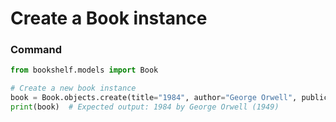 # Create a Book instance

### Command
```python
from bookshelf.models import Book

# Create a new book instance
book = Book.objects.create(title="1984", author="George Orwell", publication_year=1949)
print(book)  # Expected output: 1984 by George Orwell (1949)
